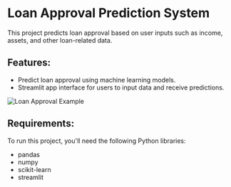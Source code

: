 # Loan Approval Prediction System

This project predicts loan approval based on user inputs such as income, assets, and other loan-related data.

## Features:
- Predict loan approval using machine learning models.
- Streamlit app interface for users to input data and receive predictions.

![Loan Approval Example](https://github.com/user-attachments/assets/7a34c666-38c6-4566-bc83-17d5b89de2ac)

## Requirements:
To run this project, you'll need the following Python libraries:
- pandas
- numpy
- scikit-learn
- streamlit


